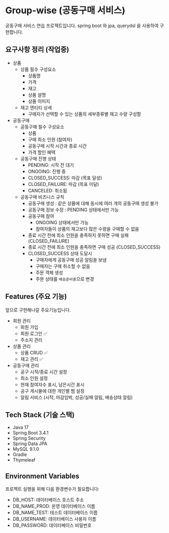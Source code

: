 # Group-wise (공동구매 서비스)
공동구매 서비스 연습 프로젝트입니다.
spring boot 와 jpa, querydsl 을 사용하여 구현합니다.

## 요구사항 정리 (작업중)
- 상품
  - 상품 필수 구성요소
    - 상품명
    - 가격
    - 재고
    - 상품 설명
    - 상품 이미지
  - 재고 엔티티 상세
    - 구매자가 선택할 수 있는 상품의 세부종류별 재고 수량 구성함
- 공동구매
  - 공동구매 필수 구성요소
    - 상품
    - 구매 최소 인원 (참여자)
    - 공동구매 시작 시간과 종료 시간
    - 가격 할인 혜택
  - 공동구매 진행 상태
    - PENDING: 시작 전 대기
    - ONGOING: 진행 중
    - CLOSED_SUCCESS: 마감 (목표 달성)
    - CLOSED_FAILURE: 마감 (목표 미달)
    - CANCELED: 취소됨
  - 공동구매 비즈니스 규칙
    - 공동구매 생성 : 같은 상품에 대해 동시에 여러 개의 공동구매 생성 불가
    - 공동구매 정보 수정 : PENDING 상태에서만 가능
    - 공동구매 참여
      - ONGOING 상태에서만 가능
      - 참여자들이 상품의 재고보다 많은 수량을 구매할 수 없음
    - 종료 시간 전에 최소 인원을 충족하지 못하면 구매 실패 (CLOSED_FAILURE)
    - 종료 시간 전에 최소 인원을 충족하면 구매 성공 (CLOSED_SUCCESS)
    - CLOSED_SUCCESS 상태 도달시
      - 구매자에게 공동구매 성공 알림을 보냄
      - 구매자는 구매 취소할 수 없음
      - 주문 객체 생성
      - 주문 상태를 `배송준비중`으로 변경

## Features (주요 기능)
앞으로 구현해나갈 주요기능입니다.
- 회원 관리
  - 회원 가입
  - 회원 로그인 ✅
  - 주소지 관리
- 상품 관리
  - 상품 CRUD ✅
  - 재고 관리 ✅
- 공동구매 관리
  - 공구 시작/종료 시간 설정
  - 최소 인원 설정
  - 현재 참여자수 표시, 남은시간 표시
  - 공구 게시물에 대한 개인별 찜 설정
  - 알림 서비스 (시작, 마감임박, 성공/실패 알림, 배송상태 알림)

## Tech Stack (기술 스택)
- Java 17
- Spring Boot 3.4.1
- Spring Security
- Spring Data JPA
- MySQL 9.1.0
- Gradle
- Thymeleaf

## Environment Variables
프로젝트 실행을 위해 다음 환경변수가 필요합니다:
- DB_HOST: 데이터베이스 호스트 주소
- DB_NAME_PROD: 운영 데이터베이스 이름
- DB_NAME_TEST: 테스트 데이터베이스 이름
- DB_USERNAME: 데이터베이스 사용자 이름
- DB_PASSWORD: 데이터베이스 비밀번호